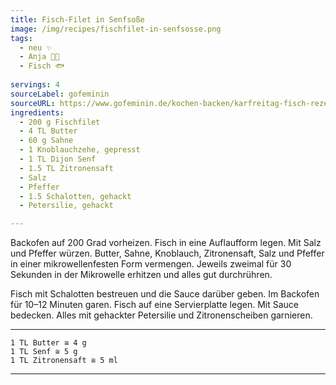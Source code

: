 ```yaml
---
title: Fisch-Filet in Senfsoße
image: /img/recipes/fischfilet-in-senfsosse.png
tags:
  - neu ✨
  - Anja 👩‍🍳
  - Fisch 🐟
  
servings: 4
sourceLabel: gofeminin
sourceURL: https://www.gofeminin.de/kochen-backen/karfreitag-fisch-rezepte-s2205184.html
ingredients:
  - ​200 g Fischfilet
  - 4 TL Butter
  - 60 g Sahne
  - 1 Knoblauchzehe, gepresst
  - 1 TL Dijon Senf
  - 1.5 TL Zitronensaft
  - Salz
  - ​Pfeffer
  - 1.5 Schalotten, gehackt
  - Petersilie, gehackt

---
```


Backofen auf 200 Grad vorheizen. Fisch in eine Auflaufform legen.
Mit Salz und Pfeffer würzen. Butter, Sahne, Knoblauch, Zitronensaft, 
Salz und Pfeffer in einer mikrowellenfesten Form vermengen. 
Jeweils zweimal für 30 Sekunden in der Mikrowelle erhitzen und alles 
gut durchrühren.

Fisch mit Schalotten bestreuen und die Sauce darüber geben. 
Im Backofen für 10–12 Minuten garen. Fisch auf eine Servierplatte legen. 
Mit Sauce bedecken. Alles mit gehackter Petersilie und Zitronenscheiben garnieren.

***
    1 TL Butter ≅ 4 g
    1 TL Senf ≅ 5 g
    1 TL Zitronensaft ≅ 5 ml
***
